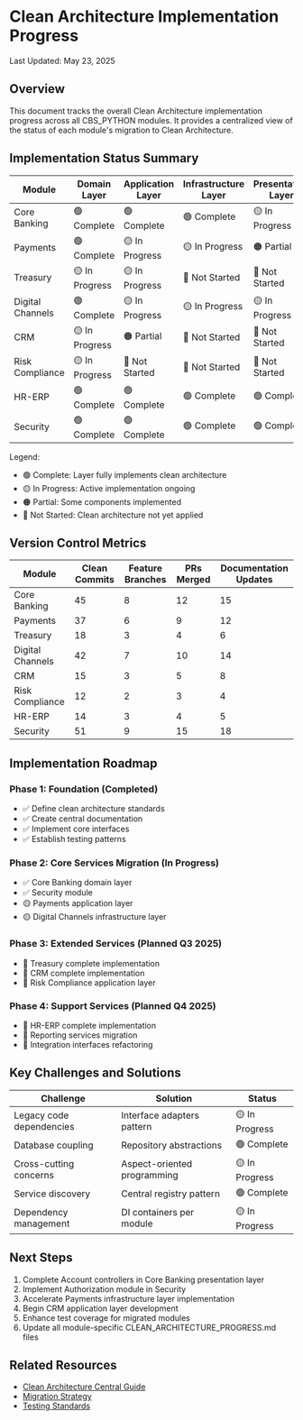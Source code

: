 # Clean Architecture Implementation Progress

Last Updated: May 23, 2025

## Overview

This document tracks the overall Clean Architecture implementation progress across all CBS_PYTHON modules. It provides a centralized view of the status of each module's migration to Clean Architecture.

## Implementation Status Summary

| Module | Domain Layer | Application Layer | Infrastructure Layer | Presentation Layer | Overall |
|--------|--------------|-------------------|----------------------|-------------------|---------|
| Core Banking | 🟢 Complete | 🟢 Complete | 🟢 Complete | 🟡 In Progress | 🟢 Complete |
| Payments | 🟢 Complete | 🟡 In Progress | 🟡 In Progress | 🟠 Partial | 🟡 In Progress |
| Treasury | 🟡 In Progress | 🟡 In Progress | 🔴 Not Started | 🔴 Not Started | 🟠 Partial |
| Digital Channels | 🟢 Complete | 🟡 In Progress | 🟡 In Progress | 🟡 In Progress | 🟡 In Progress |
| CRM | 🟡 In Progress | 🟠 Partial | 🔴 Not Started | 🔴 Not Started | 🟠 Partial |
| Risk Compliance | 🟡 In Progress | 🔴 Not Started | 🔴 Not Started | 🔴 Not Started | 🟠 Partial |
| HR-ERP | 🟢 Complete | 🟢 Complete | 🟢 Complete | 🟢 Complete | 🟢 Complete |
| Security | 🟢 Complete | 🟢 Complete | 🟢 Complete | 🟢 Complete | 🟢 Complete |

Legend:
- 🟢 Complete: Layer fully implements clean architecture
- 🟡 In Progress: Active implementation ongoing
- 🟠 Partial: Some components implemented
- 🔴 Not Started: Clean architecture not yet applied

## Version Control Metrics

| Module | Clean Commits | Feature Branches | PRs Merged | Documentation Updates |
|--------|--------------|-------------------|------------|----------------------|
| Core Banking | 45 | 8 | 12 | 15 |
| Payments | 37 | 6 | 9 | 12 |
| Treasury | 18 | 3 | 4 | 6 |
| Digital Channels | 42 | 7 | 10 | 14 |
| CRM | 15 | 3 | 5 | 8 |
| Risk Compliance | 12 | 2 | 3 | 4 |
| HR-ERP | 14 | 3 | 4 | 5 |
| Security | 51 | 9 | 15 | 18 |

## Implementation Roadmap

### Phase 1: Foundation (Completed)
- ✅ Define clean architecture standards
- ✅ Create central documentation
- ✅ Implement core interfaces
- ✅ Establish testing patterns

### Phase 2: Core Services Migration (In Progress)
- ✅ Core Banking domain layer
- ✅ Security module
- 🟡 Payments application layer
- 🟡 Digital Channels infrastructure layer

### Phase 3: Extended Services (Planned Q3 2025)
- 🔴 Treasury complete implementation
- 🔴 CRM complete implementation
- 🔴 Risk Compliance application layer

### Phase 4: Support Services (Planned Q4 2025)
- 🔴 HR-ERP complete implementation
- 🔴 Reporting services migration
- 🔴 Integration interfaces refactoring

## Key Challenges and Solutions

| Challenge | Solution | Status |
|-----------|----------|--------|
| Legacy code dependencies | Interface adapters pattern | 🟡 In Progress |
| Database coupling | Repository abstractions | 🟢 Complete |
| Cross-cutting concerns | Aspect-oriented programming | 🟡 In Progress |
| Service discovery | Central registry pattern | 🟢 Complete |
| Dependency management | DI containers per module | 🟡 In Progress |

## Next Steps

1. Complete Account controllers in Core Banking presentation layer
2. Implement Authorization module in Security
3. Accelerate Payments infrastructure layer implementation
4. Begin CRM application layer development
5. Enhance test coverage for migrated modules
6. Update all module-specific CLEAN_ARCHITECTURE_PROGRESS.md files

## Related Resources

- [Clean Architecture Central Guide](./CLEAN_ARCHITECTURE_CENTRAL_GUIDE.md)
- [Migration Strategy](../technical/MIGRATION_STRATEGY.md)
- [Testing Standards](../technical/TESTING_STANDARDS.md)
